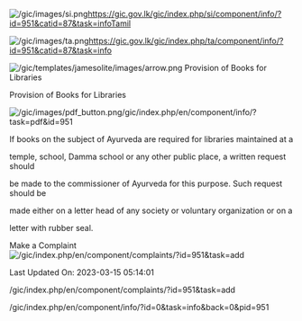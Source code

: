 <!-- Source: https://gic.gov.lk/gic/index.php/en/component/info/?id=951&catid=87&task=info -->

![/gic/images/si.png](/gic/images/si.png)https://gic.gov.lk/gic/index.php/si/component/info/?id=951&catid=87&task=infoTamil

![/gic/images/ta.png](/gic/images/ta.png)https://gic.gov.lk/gic/index.php/ta/component/info/?id=951&catid=87&task=info

![/gic/templates/jamesolite/images/arrow.png](/gic/templates/jamesolite/images/arrow.png) Provision of Books for Libraries

Provision of Books for Libraries

![/gic/images/pdf_button.png](/gic/images/pdf_button.png)/gic/index.php/en/component/info/?task=pdf&id=951

If books on the subject of Ayurveda are required for libraries maintained at a

temple, school, Damma school or any other public place, a written request should

be made to the commissioner of Ayurveda for this purpose. Such request should be

made either on a letter head of any society or voluntary organization or on a

letter with rubber seal.

Make a Complaint ![/gic/index.php/en/component/complaints/?id=951&task=add](/gic/index.php/en/component/complaints/?id=951&task=add)

Last Updated On: 2023-03-15 05:14:01

/gic/index.php/en/component/complaints/?id=951&task=add

/gic/index.php/en/component/info/?id=0&task=info&back=0&pid=951